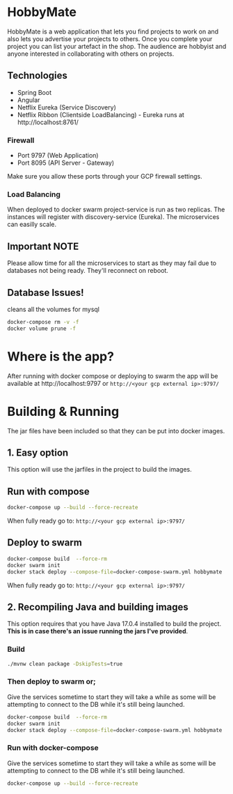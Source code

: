 # HobbyMate
HobbyMate is a web application that lets you find projects to work on and also lets you advertise your projects to others.
Once you complete your project you can list your artefact in the shop.
The audience are hobbyist and anyone interested in collaborating with others on projects.

## Technologies
* Spring Boot
* Angular
* Netflix Eureka (Service Discovery)
* Netflix Ribbon (Clientside LoadBalancing) - Eureka runs at http://localhost:8761/

### Firewall
* Port 9797 (Web Application)
* Port 8095 (API Server - Gateway)

Make sure you allow these ports through your GCP firewall settings.

### Load Balancing
When deployed to docker swarm project-service is run as two replicas. The instances
will register with discovery-service (Eureka). The microservices can easilly scale.

## Important NOTE
Please allow time for all the microservices to start as they may fail due to databases not being ready.
They'll reconnect on reboot. 

## Database Issues!
cleans all the volumes for mysql
```bash
docker-compose rm -v -f
docker volume prune -f
```

# Where is the app?
After running with docker compose or deploying to swarm the app will be available at http://localhost:9797 or `http://<your gcp external ip>:9797/`

# Building & Running
The jar files have been included so that they can be put into docker images.

## 1. Easy option
This option will use the jarfiles in the project to build the images.
## Run with compose
```bash
docker-compose up --build --force-recreate
```
When fully ready go to: `http://<your gcp external ip>:9797/`
## Deploy to swarm
```bash
docker-compose build  --force-rm
docker swarm init
docker stack deploy --compose-file=docker-compose-swarm.yml hobbymate
```
When fully ready go to: `http://<your gcp external ip>:9797/`

## 2. Recompiling Java and building images
This option requires that you have Java 17.0.4 installed to build the project.
**This is in case there's an issue running the jars I've provided**.

### Build
```bash
./mvnw clean package -DskipTests=true
```
### Then deploy to swarm or;
Give the services sometime to start they will take a while as some will be attempting to connect to the DB while it's still being launched.
```bash
docker-compose build  --force-rm
docker swarm init
docker stack deploy --compose-file=docker-compose-swarm.yml hobbymate
```

### Run with docker-compose
Give the services sometime to start they will take a while as some will be attempting to connect to the DB while it's still being launched.
```bash
docker-compose up --build --force-recreate
```